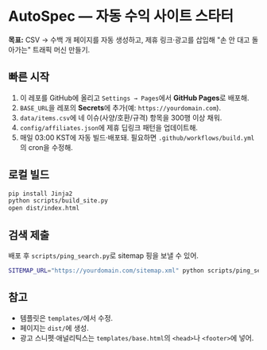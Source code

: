 # AutoSpec — 자동 수익 사이트 스타터

**목표:** CSV → 수백 개 페이지를 자동 생성하고, 제휴 링크·광고를 삽입해 "손 안 대고 돌아가는" 트래픽 머신 만들기.

## 빠른 시작
1) 이 레포를 GitHub에 올리고 `Settings → Pages`에서 **GitHub Pages**로 배포해.
2) `BASE_URL`을 레포의 **Secrets**에 추가(예: `https://yourdomain.com`).
3) `data/items.csv`에 네 이슈(사양/호환/규격) 항목을 300행 이상 채워.
4) `config/affiliates.json`에 제휴 딥링크 패턴을 업데이트해.
5) 매일 03:00 KST에 자동 빌드·배포돼. 필요하면 `.github/workflows/build.yml`의 cron을 수정해.

## 로컬 빌드
```bash
pip install Jinja2
python scripts/build_site.py
open dist/index.html
```

## 검색 제출
배포 후 `scripts/ping_search.py`로 sitemap 핑을 보낼 수 있어.
```bash
SITEMAP_URL="https://yourdomain.com/sitemap.xml" python scripts/ping_search.py
```

## 참고
- 템플릿은 `templates/`에서 수정.
- 페이지는 `dist/`에 생성.
- 광고 스니펫·애널리틱스는 `templates/base.html`의 `<head>`나 `<footer>`에 넣어.


